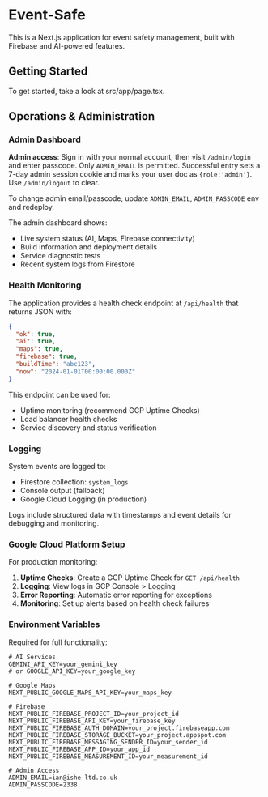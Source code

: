 # Event-Safe

This is a Next.js application for event safety management, built with Firebase and AI-powered features.

## Getting Started

To get started, take a look at src/app/page.tsx.

## Operations & Administration

### Admin Dashboard

**Admin access**: Sign in with your normal account, then visit `/admin/login` and enter passcode. Only `ADMIN_EMAIL` is permitted. Successful entry sets a 7-day admin session cookie and marks your user doc as `{role:'admin'}`. Use `/admin/logout` to clear.

To change admin email/passcode, update `ADMIN_EMAIL`, `ADMIN_PASSCODE` env and redeploy.

The admin dashboard shows:
- Live system status (AI, Maps, Firebase connectivity)  
- Build information and deployment details
- Service diagnostic tests
- Recent system logs from Firestore

### Health Monitoring

The application provides a health check endpoint at `/api/health` that returns JSON with:
```json
{
  "ok": true,
  "ai": true,
  "maps": true, 
  "firebase": true,
  "buildTime": "abc123",
  "now": "2024-01-01T00:00:00.000Z"
}
```

This endpoint can be used for:
- Uptime monitoring (recommend GCP Uptime Checks)
- Load balancer health checks
- Service discovery and status verification

### Logging

System events are logged to:
- Firestore collection: `system_logs` 
- Console output (fallback)
- Google Cloud Logging (in production)

Logs include structured data with timestamps and event details for debugging and monitoring.

### Google Cloud Platform Setup

For production monitoring:

1. **Uptime Checks**: Create a GCP Uptime Check for `GET /api/health`
2. **Logging**: View logs in GCP Console > Logging
3. **Error Reporting**: Automatic error reporting for exceptions
4. **Monitoring**: Set up alerts based on health check failures

### Environment Variables

Required for full functionality:
```env
# AI Services
GEMINI_API_KEY=your_gemini_key
# or GOOGLE_API_KEY=your_google_key

# Google Maps
NEXT_PUBLIC_GOOGLE_MAPS_API_KEY=your_maps_key

# Firebase
NEXT_PUBLIC_FIREBASE_PROJECT_ID=your_project_id
NEXT_PUBLIC_FIREBASE_API_KEY=your_firebase_key
NEXT_PUBLIC_FIREBASE_AUTH_DOMAIN=your_project.firebaseapp.com
NEXT_PUBLIC_FIREBASE_STORAGE_BUCKET=your_project.appspot.com
NEXT_PUBLIC_FIREBASE_MESSAGING_SENDER_ID=your_sender_id
NEXT_PUBLIC_FIREBASE_APP_ID=your_app_id
NEXT_PUBLIC_FIREBASE_MEASUREMENT_ID=your_measurement_id

# Admin Access
ADMIN_EMAIL=ian@ishe-ltd.co.uk
ADMIN_PASSCODE=2338
```
